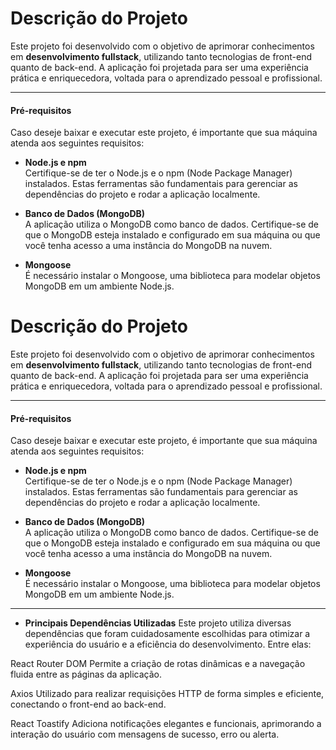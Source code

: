# Descrição do Projeto  

Este projeto foi desenvolvido com o objetivo de aprimorar conhecimentos em **desenvolvimento fullstack**, utilizando tanto tecnologias de front-end quanto de back-end. A aplicação foi projetada para ser uma experiência prática e enriquecedora, voltada para o aprendizado pessoal e profissional.  

--------------------------------------------------------------------------------------------------------------------------------------------------------------------------------------

#### Pré-requisitos  

Caso deseje baixar e executar este projeto, é importante que sua máquina atenda aos seguintes requisitos:  

- **Node.js e npm**  
  Certifique-se de ter o Node.js e o npm (Node Package Manager) instalados. Estas ferramentas são fundamentais para gerenciar as dependências do projeto e rodar a aplicação localmente.  

- **Banco de Dados (MongoDB)**  
  A aplicação utiliza o MongoDB como banco de dados. Certifique-se de que o MongoDB esteja instalado e configurado em sua máquina ou que você tenha acesso a uma instância do MongoDB na nuvem.  

- **Mongoose**  
  É necessário instalar o Mongoose, uma biblioteca para modelar objetos MongoDB em um ambiente Node.js.
# Descrição do Projeto  

Este projeto foi desenvolvido com o objetivo de aprimorar conhecimentos em **desenvolvimento fullstack**, utilizando tanto tecnologias de front-end quanto de back-end. A aplicação foi projetada para ser uma experiência prática e enriquecedora, voltada para o aprendizado pessoal e profissional.  

--------------------------------------------------------------------------------------------------------------------------------------------------------------------------------------

#### Pré-requisitos  

Caso deseje baixar e executar este projeto, é importante que sua máquina atenda aos seguintes requisitos:  

- **Node.js e npm**  
  Certifique-se de ter o Node.js e o npm (Node Package Manager) instalados. Estas ferramentas são fundamentais para gerenciar as dependências do projeto e rodar a aplicação localmente.  

- **Banco de Dados (MongoDB)**  
  A aplicação utiliza o MongoDB como banco de dados. Certifique-se de que o MongoDB esteja instalado e configurado em sua máquina ou que você tenha acesso a uma instância do MongoDB na nuvem.  

- **Mongoose**  
  É necessário instalar o Mongoose, uma biblioteca para modelar objetos MongoDB em um ambiente Node.js. 

--------------------------------------------------------------------------------------------------------------------------------------------------------------------------------------

- **Principais Dependências Utilizadas**
Este projeto utiliza diversas dependências que foram cuidadosamente escolhidas para otimizar a experiência do usuário e a eficiência do desenvolvimento. Entre elas:

React Router DOM
Permite a criação de rotas dinâmicas e a navegação fluida entre as páginas da aplicação.

Axios
Utilizado para realizar requisições HTTP de forma simples e eficiente, conectando o front-end ao back-end.

React Toastify
Adiciona notificações elegantes e funcionais, aprimorando a interação do usuário com mensagens de sucesso, erro ou alerta.
